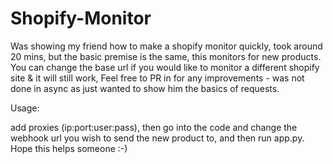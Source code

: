# Shopify-Monitor

Was showing my friend how to make a shopify monitor quickly, took around 20 mins, but the basic premise is the same, this monitors for new products. You can change the base url if you would like to monitor a different shopify site & it will still work, Feel free to PR in for any improvements - was not done in async as just wanted to show him the basics of requests.

Usage:

add proxies (ip:port:user:pass), then go into the code and change the webhook url you wish to send the new product to, and then run app.py. Hope this helps someone :-)
